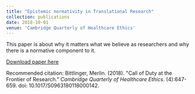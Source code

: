 ```yaml
---
title: "Epistemic normativity in Translational Research"
collection: publications
date: 2018-10-01
venue: 'Cambridge Quarterly of Healthcare Ethics'
---
```

This paper is about why it matters what we believe as researchers and why there is a normative component to it.

[Download paper here](https://remnil.github.io/files/document_2.pdf)

Recommended citation: Bittlinger, Merlin. (2018). "Call of Duty at the Frontier of Research." <i>Cambridge Quarterly of Healthcare Ethics</i>. (4):647-659. doi: 10.1017/S0963180118000142.
